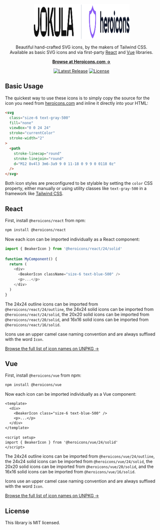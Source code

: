 <p align="center">
  <a href="https://heroicons.com" target="_blank">
    <picture>
      <source media="(prefers-color-scheme: dark)" srcset="https://raw.githubusercontent.com/tailwindlabs/heroicons/HEAD/.github/logo-dark.svg">
      <source media="(prefers-color-scheme: light)" srcset="https://raw.githubusercontent.com/tailwindlabs/heroicons/HEAD/.github/logo-light.svg">
      <img alt="Heroicons" width="315" height="117" style="max-width: 100%" src="https://raw.githubusercontent.com/tailwindlabs/heroicons/HEAD/.github/logo-light.svg">
    </picture>
  </a>
</p>

<p align="center">
  Beautiful hand-crafted SVG icons, by the makers of Tailwind CSS. <br>Available as basic SVG icons and via first-party <a href="#react">React</a> and <a href="#vue">Vue</a> libraries.
<p>

<p align="center">
  <a href="https://heroicons.com"><strong>Browse at Heroicons.com &rarr;</strong></a>
</p>

<p align="center">
    <a href="https://github.com/tailwindlabs/heroicons/releases"><img src="https://img.shields.io/npm/v/heroicons" alt="Latest Release"></a>
    <a href="https://github.com/tailwindlabs/heroicons/blob/master/LICENSE"><img src="https://img.shields.io/npm/l/heroicons.svg" alt="License"></a>
</p>

## Basic Usage

The quickest way to use these icons is to simply copy the source for the icon you need from [heroicons.com](https://heroicons.com) and inline it directly into your HTML:

```html
<svg
  class="size-6 text-gray-500"
  fill="none"
  viewBox="0 0 24 24"
  stroke="currentColor"
  stroke-width="2"
>
  <path
    stroke-linecap="round"
    stroke-linejoin="round"
    d="M12 8v4l3 3m6-3a9 9 0 11-18 0 9 9 0 0118 0z"
  />
</svg>
```

Both icon styles are preconfigured to be stylable by setting the `color` CSS property, either manually or using utility classes like `text-gray-500` in a framework like [Tailwind CSS](https://tailwindcss.com).

## React

First, install `@heroicons/react` from npm:

```sh
npm install @heroicons/react
```

Now each icon can be imported individually as a React component:

```js
import { BeakerIcon } from '@heroicons/react/24/solid'

function MyComponent() {
  return (
    <div>
      <BeakerIcon className="size-6 text-blue-500" />
      <p>...</p>
    </div>
  )
}
```

The 24x24 outline icons can be imported from `@heroicons/react/24/outline`, the 24x24 solid icons can be imported from `@heroicons/react/24/solid`, the 20x20 solid icons can be imported from `@heroicons/react/20/solid`, and 16x16 solid icons can be imported from `@heroicons/react/16/solid`.

Icons use an upper camel case naming convention and are always suffixed with the word `Icon`.

[Browse the full list of icon names on UNPKG &rarr;](https://unpkg.com/browse/@heroicons/react/24/outline/)

## Vue

First, install `@heroicons/vue` from npm:

```sh
npm install @heroicons/vue
```

Now each icon can be imported individually as a Vue component:

```vue
<template>
  <div>
    <BeakerIcon class="size-6 text-blue-500" />
    <p>...</p>
  </div>
</template>

<script setup>
import { BeakerIcon } from '@heroicons/vue/24/solid'
</script>
```

The 24x24 outline icons can be imported from `@heroicons/vue/24/outline`, the 24x24 solid icons can be imported from `@heroicons/vue/24/solid`, the 20x20 solid icons can be imported from `@heroicons/vue/20/solid`, and the 16x16 solid icons can be imported from `@heroicons/vue/16/solid`.

Icons use an upper camel case naming convention and are always suffixed with the word `Icon`.

[Browse the full list of icon names on UNPKG &rarr;](https://unpkg.com/browse/@heroicons/vue/24/outline/)

## License

This library is MIT licensed.
